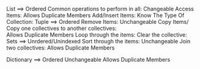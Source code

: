 List    ==>      Ordered                                                                Common operations to perform in all: 
                 Changeable                                                               Access Items: 
                 Allows Duplicate Members                                                 Add/Insert Items:
                                                                                          Know The Type Of Collection:
Tuple  ==>      Ordered                                                                   Remove Items:
                Unchangeable                                                              Copy Items/ Copy one collectives to another collectives:   
                Allows Duplicate Members                                                  Loop through the items:
                                                                                          Clear the collective:
Sets    ==>        Unrdered/Unindexed                                                     Sort through the items:
                  Unchangeable                                                            Join two collectives:
                  Allows Duplicate Members                                                
        
Dictionary ==>       Ordered
                     Unchangeable
                     Allows Duplicate Members